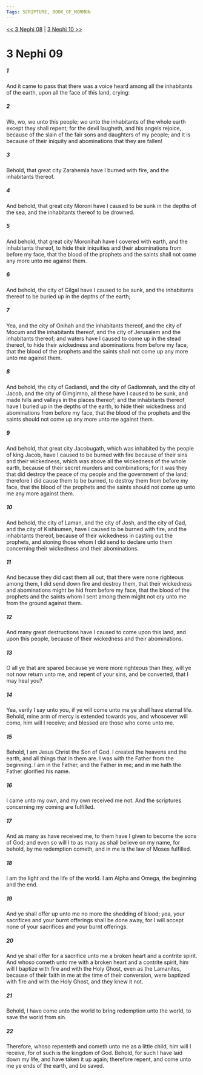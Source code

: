 ```yaml
---
Tags: SCRIPTURE, BOOK_OF_MORMON
---
```


[<< 3 Nephi 08](BOOK_OF_MORMON/11_3_Nephi/3_Nephi_08.md) | [3 Nephi 10 >>](BOOK_OF_MORMON/11_3_Nephi/3_Nephi_10.md)

# 3 Nephi 09

##### 1
 And it came to pass that there was a voice heard among all the inhabitants of the earth, upon all the face of this land, crying:
##### 2
 Wo, wo, wo unto this people; wo unto the inhabitants of the whole earth except they shall repent; for the devil laugheth, and his angels rejoice, because of the slain of the fair sons and daughters of my people; and it is because of their iniquity and abominations that they are fallen!
##### 3
 Behold, that great city Zarahemla have I burned with fire, and the inhabitants thereof.
##### 4
 And behold, that great city Moroni have I caused to be sunk in the depths of the sea, and the inhabitants thereof to be drowned.
##### 5
 And behold, that great city Moronihah have I covered with earth, and the inhabitants thereof, to hide their iniquities and their abominations from before my face, that the blood of the prophets and the saints shall not come any more unto me against them.
##### 6
 And behold, the city of Gilgal have I caused to be sunk, and the inhabitants thereof to be buried up in the depths of the earth;
##### 7
 Yea, and the city of Onihah and the inhabitants thereof, and the city of Mocum and the inhabitants thereof, and the city of Jerusalem and the inhabitants thereof; and waters have I caused to come up in the stead thereof, to hide their wickedness and abominations from before my face, that the blood of the prophets and the saints shall not come up any more unto me against them.
##### 8
 And behold, the city of Gadiandi, and the city of Gadiomnah, and the city of Jacob, and the city of Gimgimno, all these have I caused to be sunk, and made hills and valleys in the places thereof; and the inhabitants thereof have I buried up in the depths of the earth, to hide their wickedness and abominations from before my face, that the blood of the prophets and the saints should not come up any more unto me against them.
##### 9
 And behold, that great city Jacobugath, which was inhabited by the people of king Jacob, have I caused to be burned with fire because of their sins and their wickedness, which was above all the wickedness of the whole earth, because of their secret murders and combinations; for it was they that did destroy the peace of my people and the government of the land; therefore I did cause them to be burned, to destroy them from before my face, that the blood of the prophets and the saints should not come up unto me any more against them.
##### 10
 And behold, the city of Laman, and the city of Josh, and the city of Gad, and the city of Kishkumen, have I caused to be burned with fire, and the inhabitants thereof, because of their wickedness in casting out the prophets, and stoning those whom I did send to declare unto them concerning their wickedness and their abominations.
##### 11
 And because they did cast them all out, that there were none righteous among them, I did send down fire and destroy them, that their wickedness and abominations might be hid from before my face, that the blood of the prophets and the saints whom I sent among them might not cry unto me from the ground against them.
##### 12
 And many great destructions have I caused to come upon this land, and upon this people, because of their wickedness and their abominations.
##### 13
 O all ye that are spared because ye were more righteous than they, will ye not now return unto me, and repent of your sins, and be converted, that I may heal you?
##### 14
 Yea, verily I say unto you, if ye will come unto me ye shall have eternal life. Behold, mine arm of mercy is extended towards you, and whosoever will come, him will I receive; and blessed are those who come unto me.
##### 15
 Behold, I am Jesus Christ the Son of God. I created the heavens and the earth, and all things that in them are. I was with the Father from the beginning. I am in the Father, and the Father in me; and in me hath the Father glorified his name.
##### 16
 I came unto my own, and my own received me not. And the scriptures concerning my coming are fulfilled.
##### 17
 And as many as have received me, to them have I given to become the sons of God; and even so will I to as many as shall believe on my name, for behold, by me redemption cometh, and in me is the law of Moses fulfilled.
##### 18
 I am the light and the life of the world. I am Alpha and Omega, the beginning and the end.
##### 19
 And ye shall offer up unto me no more the shedding of blood; yea, your sacrifices and your burnt offerings shall be done away, for I will accept none of your sacrifices and your burnt offerings.
##### 20
 And ye shall offer for a sacrifice unto me a broken heart and a contrite spirit. And whoso cometh unto me with a broken heart and a contrite spirit, him will I baptize with fire and with the Holy Ghost, even as the Lamanites, because of their faith in me at the time of their conversion, were baptized with fire and with the Holy Ghost, and they knew it not.
##### 21
 Behold, I have come unto the world to bring redemption unto the world, to save the world from sin.
##### 22
 Therefore, whoso repenteth and cometh unto me as a little child, him will I receive, for of such is the kingdom of God. Behold, for such I have laid down my life, and have taken it up again; therefore repent, and come unto me ye ends of the earth, and be saved.
